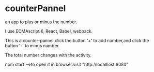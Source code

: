 # counterPannel
an app to plus or minus the number.

I use ECMAscript 6, React, Babel, webpack.

This is a counter-pannel,click the button '+' to add number,and click the button '-' to minus number.

The total number changes with the activity.

npm start        ==>to open it in browser.visit "http://localhost:8080"

